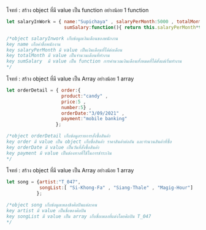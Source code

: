โจทย์ : สร้าง object ที่มี value เป็น function อย่างน้อย 1 function
```javascript
let salaryInWork = { name:"Supichaya" , salaryPerMonth:5000 , totalMonth:5 , 
                     sumSalary:function(){ return this.salaryPerMonth*this.totalMonth}  

/*object salaryInwork เก็บข้อมูลเงินเดือนของพนักงาน
key name เก็บค่าชื่อพนักงาน
key salaryPerMonth มี value เป็นเงินเดือนที่ได้ต่อเดือน
key totalMonth มี value เป็นจำนวนเดือนที่ทำงาน
key sumSalary  มี value เป็น function การคำนวณเงินเดือนทั้งหมดที่ได้ตั้งแต่เริ่มทำงาน
*/
```

โจทย์ : สร้าง object ที่มี value เป็น Array อย่างน้อย 1 array
```javascript
let orderDetail = { order:{
                    product:"candy" ,
                    price:5 ,
                    number:5} ,
                    orderDate:"3/09/2021" ,
                    payment:"mobile banking" 
                  };
                  
/*object orderDetail เก็บข้อมูลรายการสั่งซื้อสินค้า
key order มี value เป็น object เก็บชื่อสินค้า ราคาสินค้าต่ออัน และจำนวนสินค้าที่ซื้อ
key orderDate มี value เป็นวันที่สั่งซื้อสินค้า
key payment มี value เป็นช่องทางที่ใช้ในการชำระเงิน
*/               
```

โจทย์ : สร้าง object ที่มี value เป็น Array อย่างน้อย 1 array
```javascript
let song = {artist:"T_047",
            songList:[ "Si-Khong-Fa" , "Siang-Thale" , "Magig-Hour"]
           };
                  
/*object song เก็บข้อมูลเพลงขิงศิลปินแต่ละคน
key artist มี value เป็นชื่อของศิลปิน
key songList มี value เป็น array เก็บชื่อเพลงที่แต่งโดยศิลปิน T_047
*/               
```
